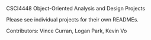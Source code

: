 CSCI4448 Object-Oriented Analysis and Design Projects

Please see individual projects for their own READMEs.

Contributors: Vince Curran, Logan Park, Kevin Vo
